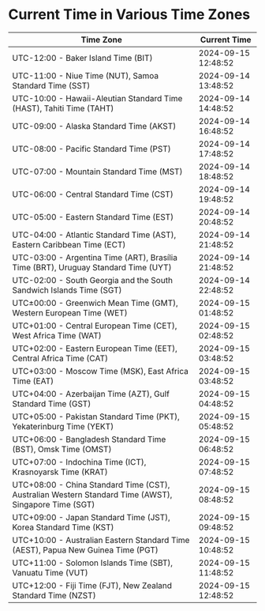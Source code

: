 # Current Time in Various Time Zones

| Time Zone | Current Time |
|-----------|--------------|
| UTC-12:00 - Baker Island Time (BIT) | 2024-09-15 12:48:52 |
| UTC-11:00 - Niue Time (NUT), Samoa Standard Time (SST) | 2024-09-14 13:48:52 |
| UTC-10:00 - Hawaii-Aleutian Standard Time (HAST), Tahiti Time (TAHT) | 2024-09-14 14:48:52 |
| UTC-09:00 - Alaska Standard Time (AKST) | 2024-09-14 16:48:52 |
| UTC-08:00 - Pacific Standard Time (PST) | 2024-09-14 17:48:52 |
| UTC-07:00 - Mountain Standard Time (MST) | 2024-09-14 18:48:52 |
| UTC-06:00 - Central Standard Time (CST) | 2024-09-14 19:48:52 |
| UTC-05:00 - Eastern Standard Time (EST) | 2024-09-14 20:48:52 |
| UTC-04:00 - Atlantic Standard Time (AST), Eastern Caribbean Time (ECT) | 2024-09-14 21:48:52 |
| UTC-03:00 - Argentina Time (ART), Brasília Time (BRT), Uruguay Standard Time (UYT) | 2024-09-14 21:48:52 |
| UTC-02:00 - South Georgia and the South Sandwich Islands Time (SGT) | 2024-09-14 22:48:52 |
| UTC±00:00 - Greenwich Mean Time (GMT), Western European Time (WET) | 2024-09-15 01:48:52 |
| UTC+01:00 - Central European Time (CET), West Africa Time (WAT) | 2024-09-15 02:48:52 |
| UTC+02:00 - Eastern European Time (EET), Central Africa Time (CAT) | 2024-09-15 03:48:52 |
| UTC+03:00 - Moscow Time (MSK), East Africa Time (EAT) | 2024-09-15 03:48:52 |
| UTC+04:00 - Azerbaijan Time (AZT), Gulf Standard Time (GST) | 2024-09-15 04:48:52 |
| UTC+05:00 - Pakistan Standard Time (PKT), Yekaterinburg Time (YEKT) | 2024-09-15 05:48:52 |
| UTC+06:00 - Bangladesh Standard Time (BST), Omsk Time (OMST) | 2024-09-15 06:48:52 |
| UTC+07:00 - Indochina Time (ICT), Krasnoyarsk Time (KRAT) | 2024-09-15 07:48:52 |
| UTC+08:00 - China Standard Time (CST), Australian Western Standard Time (AWST), Singapore Time (SGT) | 2024-09-15 08:48:52 |
| UTC+09:00 - Japan Standard Time (JST), Korea Standard Time (KST) | 2024-09-15 09:48:52 |
| UTC+10:00 - Australian Eastern Standard Time (AEST), Papua New Guinea Time (PGT) | 2024-09-15 10:48:52 |
| UTC+11:00 - Solomon Islands Time (SBT), Vanuatu Time (VUT) | 2024-09-15 11:48:52 |
| UTC+12:00 - Fiji Time (FJT), New Zealand Standard Time (NZST) | 2024-09-15 12:48:52 |
